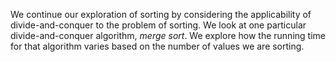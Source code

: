 We continue our exploration of sorting by considering the applicability of
divide-and-conquer to the problem of sorting.  We look at one particular
divide-and-conquer algorithm, *merge sort*.  We explore how the running
time for that algorithm varies based on the number of values we are
sorting.
